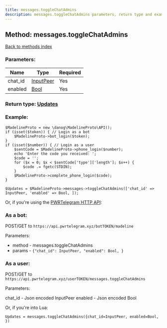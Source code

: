 ```yaml
---
title: messages.toggleChatAdmins
description: messages.toggleChatAdmins parameters, return type and example
---
```

## Method: messages.toggleChatAdmins  
[Back to methods index](index.md)


### Parameters:

| Name     |    Type       | Required |
|----------|---------------|----------|
|chat\_id|[InputPeer](../types/InputPeer.md) | Yes|
|enabled|[Bool](../types/Bool.md) | Yes|


### Return type: [Updates](../types/Updates.md)

### Example:


```
$MadelineProto = new \danog\MadelineProto\API();
if (isset($token)) { // Login as a bot
    $MadelineProto->bot_login($token);
}
if (isset($number)) { // Login as a user
    $sentCode = $MadelineProto->phone_login($number);
    echo 'Enter the code you received: ';
    $code = '';
    for ($x = 0; $x < $sentCode['type']['length']; $x++) {
        $code .= fgetc(STDIN);
    }
    $MadelineProto->complete_phone_login($code);
}

$Updates = $MadelineProto->messages->toggleChatAdmins(['chat_id' => InputPeer, 'enabled' => Bool, ]);
```

Or, if you're using the [PWRTelegram HTTP API](https://pwrtelegram.xyz):

### As a bot:

POST/GET to `https://api.pwrtelegram.xyz/botTOKEN/madeline`

Parameters:

* method - messages.toggleChatAdmins
* params - `{"chat_id": InputPeer, "enabled": Bool, }`



### As a user:

POST/GET to `https://api.pwrtelegram.xyz/userTOKEN/messages.toggleChatAdmins`

Parameters:

chat_id - Json encoded InputPeer
enabled - Json encoded Bool



Or, if you're into Lua:

```
Updates = messages.toggleChatAdmins({chat_id=InputPeer, enabled=Bool, })
```

